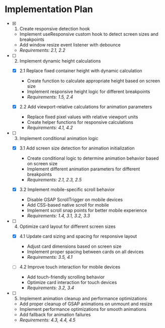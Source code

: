 # Implementation Plan

- [x] 1. Create responsive detection hook
  - Implement useResponsive custom hook to detect screen sizes and breakpoints
  - Add window resize event listener with debounce
  - _Requirements: 2.1, 2.2_

- [ ] 2. Implement dynamic height calculations
  - [x] 2.1 Replace fixed container height with dynamic calculation
    - Create function to calculate appropriate height based on screen size
    - Implement responsive height logic for different breakpoints
    - _Requirements: 1.5, 2.4_
  
  - [x] 2.2 Add viewport-relative calculations for animation parameters
    - Replace fixed pixel values with relative viewport units
    - Create helper functions for responsive calculations
    - _Requirements: 4.1, 4.2_

- [ ] 3. Implement conditional animation logic
  - [x] 3.1 Add screen size detection for animation initialization
    - Create conditional logic to determine animation behavior based on screen size
    - Implement different animation parameters for different breakpoints
    - _Requirements: 2.1, 2.3, 2.5_
  
  - [x] 3.2 Implement mobile-specific scroll behavior
    - Disable GSAP ScrollTrigger on mobile devices
    - Add CSS-based native scroll for mobile
    - Implement scroll snap points for better mobile experience
    - _Requirements: 1.4, 3.1, 3.2, 3.3_

- [ ] 4. Optimize card layout for different screen sizes
  - [x] 4.1 Update card sizing and spacing for responsive layout
    - Adjust card dimensions based on screen size
    - Implement proper spacing between cards on all devices
    - _Requirements: 3.5, 4.1_
  
  - [ ] 4.2 Improve touch interaction for mobile devices
    - Add touch-friendly scrolling behavior
    - Optimize card interaction for touch devices
    - _Requirements: 3.2, 3.4_

- [ ] 5. Implement animation cleanup and performance optimizations
  - Add proper cleanup of GSAP animations on unmount and resize
  - Implement performance optimizations for smooth animations
  - Add fallback for animation failures
  - _Requirements: 4.3, 4.4, 4.5_